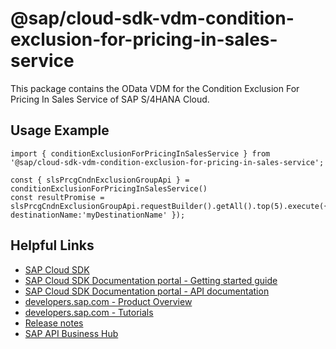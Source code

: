 # @sap/cloud-sdk-vdm-condition-exclusion-for-pricing-in-sales-service

This package contains the OData VDM for the Condition Exclusion For Pricing In Sales Service of SAP S/4HANA Cloud.

## Usage Example
```
import { conditionExclusionForPricingInSalesService } from '@sap/cloud-sdk-vdm-condition-exclusion-for-pricing-in-sales-service';

const { slsPrcgCndnExclusionGroupApi } = conditionExclusionForPricingInSalesService()
const resultPromise = slsPrcgCndnExclusionGroupApi.requestBuilder().getAll().top(5).execute({ destinationName:'myDestinationName' });

```

## Helpful Links

- [SAP Cloud SDK](https://github.com/SAP/cloud-sdk-js)
- [SAP Cloud SDK Documentation portal - Getting started guide](https://sap.github.io/cloud-sdk/docs/js/getting-started)
- [SAP Cloud SDK Documentation portal - API documentation](https://sap.github.io/cloud-sdk/docs/js/api)
- [developers.sap.com - Product Overview](https://developers.sap.com/topics/cloud-sdk.html)
- [developers.sap.com - Tutorials](https://developers.sap.com/tutorial-navigator.html?tag=software-product:technology-platform/sap-cloud-sdk&tag=tutorial:type/tutorial&tag=programming-tool:javascript)
- [Release notes](https://help.sap.com/doc/2324e9c3b28748a4ae2ad08166d77675/1.0/en-US/js-index.html)
- [SAP API Business Hub](https://api.sap.com/)
